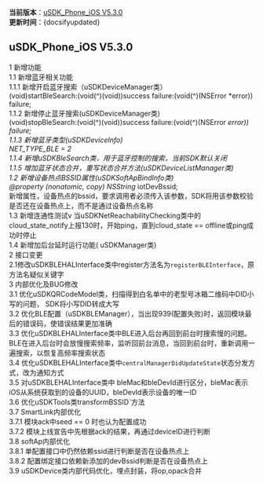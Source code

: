  **当前版本**：[uSDK_Phone_iOS V5.3.0]()  
 **更新时间**：{docsifyupdated}

## uSDK_Phone_iOS V5.3.0
 1 新增功能<br>
1.1 新增蓝牙相关功能<br>
1.1.1  新增开启蓝牙搜索（uSDKDeviceManager类）<br>
 (void)startBleSearch:(void(^)(void))success failure:(void(^)(NSError *error)) failure;<br>
1.1.2 新增停止蓝牙搜索(uSDKDeviceManager类)<br>
 (void)stopBleSearch:(void(^)(void))success failure:(void(^)(NSError *error)) failure;<br>
1.1.3 新增蓝牙类型(uSDKDeviceInfo)<br>
NET_TYPE_BLE = 2<br>
1.1.4 新增uSDKBleSearch类，用于蓝牙控制的搜索，当前SDK默认关闭<br>
1.1.5 增加蓝牙状态合并，重写状态合并方法(uSDKDeviceListManager类)<br>
1.2 新增设备热点BSSID属性(uSDKSoftApBindInfo类)<br>
@property (nonatomic, copy) NSString* iotDevBssid;<br>
 新增属性，设备热点的bssid，要求调用者必须传入该参数，SDK将用该参数校验是否还在设备热点上，而不是通过设备热点名称<br>
1.3 新增连通性测试v
当uSDKNetReachabilityChecking类中的cloud_state_notify上报130时，开始ping，直到cloud_state == offline或ping成功时停止<br>
1.4 新增加后台延时运行功能( uSDKManager类)<br>
 2 接口变更<br>
2.1修改uSDKBLEHALInterface类中register方法名为`registerBLEInterface`，原方法名疑似关键字<br>
3 内部优化及BUG修改<br>
3.1 优化uSDKQRCodeModel类，扫描得到白名单中的老型号冰箱二维码中DID小写的问题， SDK将小写DID转成大写<br>
3.2 优化BLE配置（uSDKBLEManager），当出现939(配置失败)时，返回模块最后的错误码，使错误结果更加准确<br>
3.3 优化uSDKBLEHALInterface类中BLE进入后台再回到前台时搜索慢的问题。BLE在进入后台时会放慢搜索频率，监听回前台消息，当回到前台时，重新调用一遍搜索，以恢复高频率搜索状态<br>
3.4 优化uSDKBLEHALInterface类中`centralManagerDidUpdateState`状态分发方式，改为通知方式<br>
3.5 对uSDKBLEHALInterface类中 bleMac和bleDevId进行区分，bleMac表示iOS从系统获取到的设备的UUID，bleDevId表示设备的唯一ID<br>
3.6 优化uSDKTools类transformBSSID`方法<br>
3.7 SmartLink内部优化<br>
3.7.1 模块ack中seed == 0 时也认为配置成功<br>
3.7.2 模块上线宣告中先根据ack的结果，再通过deviceID进行判断<br>
3.8 softAp内部优化<br>
3.8.1 单配置接口中仍然依赖ssid进行判断是否在设备热点上<br>
3.8.2 配置绑定接口依赖新添加的devBssid判断是否在设备热点上<br>
3.9 uSDKDevice类内部代码优化，埋点封装，将op,opack合并<br>
